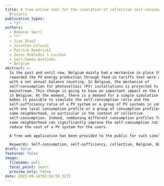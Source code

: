 ```yaml
---
title: A free online tool for the simulation of collective self-consumption in
  Brussels
publication_types:
  - "1"
authors:
  - Babacar Sarr1
  - "*"
  - Ziao Zhao2
  - Jonathan Leloux1
  - Patrick Hendrick2
  - Jesús Robledo1 1 LuciSun
  - Sart-Dames-Avelines
  - Belgium
abstract: >-
  In the past and until now, Belgium mainly had a mechanism in place that
  rewarded the PV energy production through feed-in tariffs that were attributed
  with a net annual balance counting. In Belgium, the mechanism of
  self-consumption for photovoltaic (PV) installations is projected to become
  mainstream. This change is going to have an important impact on the PV sector
  in Belgium. At the moment, there is a demand for a simple simulation tool that
  makes it possible to simulate the self-consumption ratio and the
  self-sufficiency ratio of a PV system or a group of PV systems in combination
  with one local consumption profile or a group of consumption profiles from the
  same neighborhood, in particular in the context of collective
  self-consumption. Indeed, combining different consumption profiles from the
  same neighborhood can significantly improve the self-consumption ratio to
  reduce the cost of a PV system for the users.

  A free web application has been provided to the public for such simulation[1].

  Keywords: Self-consumption, self-sufficiency, collective, Belgium, Brussels, simulation
draft: false
featured: false
image:
  filename: null
  focal_point: Smart
  preview_only: false
date: 2023-09-18T02:54:58.527Z
---
```

